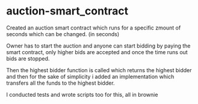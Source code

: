 # auction-smart_contract

Created an auction smart contract which runs for a specific zmount of seconds which can be changed. (in seconds)

Owner has to start the auction and anyone can start bidding by paying the smart contract, only higher bids are accepted and once the time runs out
bids are stopped.

Then the highest bidder function is called which returns the highest bidder and then for the sake of simplicity i added an implementation which transfers all the funds to the highest bidder. 

I conducted tests and wrote scripts too for this, all in brownie

